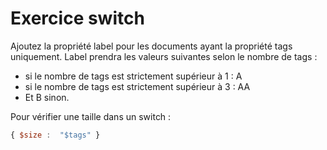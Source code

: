 # Exercice switch

Ajoutez la propriété label pour les documents ayant la propriété tags uniquement. Label prendra les valeurs suivantes selon le nombre de tags :

- si le nombre de tags est strictement supérieur à 1 : A
- si le nombre de tags est strictement supérieur à 3 : AA
- Et B sinon.

Pour vérifier une taille dans un switch : 

```js
{ $size :  "$tags" }
```